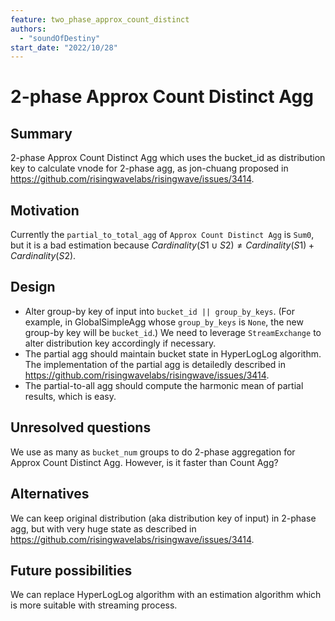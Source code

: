 ```yaml
---
feature: two_phase_approx_count_distinct
authors:
  - "soundOfDestiny"
start_date: "2022/10/28"
---
```


# 2-phase Approx Count Distinct Agg

## Summary

2-phase Approx Count Distinct Agg which uses the bucket_id as distribution key to calculate vnode for 2-phase agg, as jon-chuang proposed in https://github.com/risingwavelabs/risingwave/issues/3414.

## Motivation

Currently the `partial_to_total_agg` of `Approx Count Distinct Agg` is `Sum0`, but it is a bad estimation because $Cardinality(S1 \cup S2) \neq Cardinality(S1) + Cardinality(S2)$.

## Design

* Alter group-by key of input into `bucket_id || group_by_keys`. (For example, in GlobalSimpleAgg whose `group_by_keys` is `None`, the new group-by key will be `bucket_id`.) We need to leverage `StreamExchange` to alter distribution key accordingly if necessary.
* The partial agg should maintain bucket state in HyperLogLog algorithm. The implementation of the partial agg is detailedly described in https://github.com/risingwavelabs/risingwave/issues/3414.
* The partial-to-all agg should compute the harmonic mean of partial results, which is easy.

## Unresolved questions

We use as many as `bucket_num` groups to do 2-phase aggregation for Approx Count Distinct Agg. However, is it faster than Count Agg?

## Alternatives

We can keep original distribution (aka distribution key of input) in 2-phase agg, but with very huge state as described in https://github.com/risingwavelabs/risingwave/issues/3414.

## Future possibilities

We can replace HyperLogLog algorithm with an estimation algorithm which is more suitable with streaming process.
